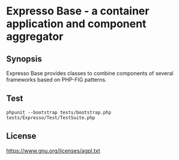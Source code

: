 # Expresso Base - a container application and component aggregator

## Synopsis

Expresso Base provides classes to combine components of several frameworks based on PHP-FIG patterns.

## Test

    phpunit --bootstrap tests/bootstrap.php tests/Expresso/Test/TestSuite.php

## License

https://www.gnu.org/licenses/agpl.txt

